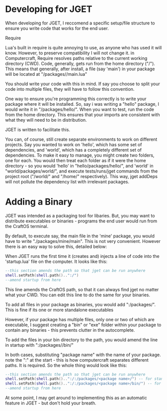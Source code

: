 # Developing for JGET

When developing for JGET, I reccomend a specific setup/file structure to ensure you write code that works for the end user.

Require

Lua's built in require is quite annoying to use, as anyone who has used it will know. However, to preserve compatibility I will not change it.
in Computercraft, Require resolves paths relative to the current working directory (CWD). Code, generally, gets run from the home directory ("/"). This means that generally, after install, a file (say 'main') in your package will be located at "/packages/<package name>/main.lua"

You should write your code with this in mind. If say you choose to split your code into multiple files, they will have to follow this convention.

One way to ensure you're programming this correctly is to write your package where it will be installed. So, say i was writing a "hello" package, I would write it in "/packages/hello/". When you want to test, run the code from the home directory. This ensures that your imports are consistent with what they will need to be in distribution.

JGET is written to facilitate this.

You can, of course, still create separate environments to work on different projects. Say you wanted to work on 'hello', which has some set of dependencies, and 'world', which has a completely different set of dependencies. To make it easy to manage, you might create two folders, one for each. You would then treat each folder as if it were the home directory - so you would 'hello' in "hello/packages/hello/", and 'world' in "world/packages/world/", and execute tests/runs/jget commands from the project root ("/world/" and "/home/" respectively). This way, jget addDeps will not pollute the dependency list with irrelevant packages.

# Adding a Binary

JGET was intended as a packaging tool for libaries. But, you may want to distribute executables or binaries - programs the end user would run from the CraftOS terminal.

By default, to execute say, the main file in the 'mine' package, you would have to write "./packages/mine/main". This is not very convenient. However there is an easy way to solve this, detailed below:

When JGET runs the first time it (creates and) injects a line of code into the 'startup.lua' file on the computer. It looks like this:

```Lua
--this section amends the path so that jget can be run anywhere
shell.setPath(shell.path()..":/")
--amend startup from here
```

This line amends the CraftOS path, so that it can always find jget no matter what your CWD. You can edit this line to do the same for your binaries.

To add all files in your package as binaries, you would add ":/packages/<package name>". This is fine if its one or more standalone executables

However, if your package has multiple files, only one or two of which are executable, I suggest creating a "bin" or "exe" folder within your package to contain any binaries - this prevents clutter in the autocomplete.

To add the files in your bin directory to the path, you would amend the line in startup with ":/packages/<package name>/bin/"

In both cases, substituting "package name" with the name of your package. note the ":" at the start - this is how computercraft separates different paths. It is required. So the whole thing would look like this:

```Lua
--this section amends the path so that jget can be run anywhere
shell.setPath(shell.path()..":/:/packages/<package name>/") -- for standalone executables
shell.setPath(shell.path()..":/:/packages/<package name>/bin/") -- for packages with a bin folder
--amend startup from here
```

At some point, I may get around to implementing this as an automatic feature in JGET - but don't hold your breath.
